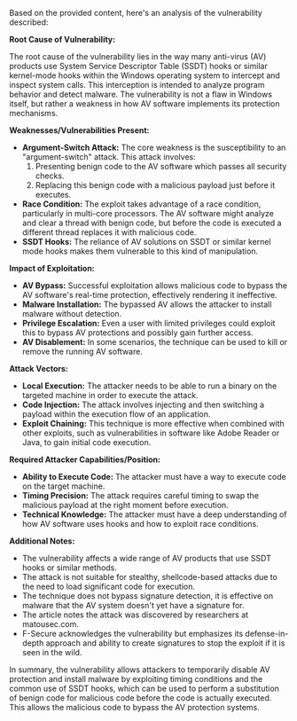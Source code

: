 Based on the provided content, here's an analysis of the vulnerability described:

**Root Cause of Vulnerability:**

The root cause of the vulnerability lies in the way many anti-virus (AV) products use System Service Descriptor Table (SSDT) hooks or similar kernel-mode hooks within the Windows operating system to intercept and inspect system calls. This interception is intended to analyze program behavior and detect malware. The vulnerability is not a flaw in Windows itself, but rather a weakness in how AV software implements its protection mechanisms.

**Weaknesses/Vulnerabilities Present:**

*   **Argument-Switch Attack:** The core weakness is the susceptibility to an "argument-switch" attack. This attack involves:
    1.  Presenting benign code to the AV software which passes all security checks.
    2.  Replacing this benign code with a malicious payload just before it executes.
*   **Race Condition:** The exploit takes advantage of a race condition, particularly in multi-core processors. The AV software might analyze and clear a thread with benign code, but before the code is executed a different thread replaces it with malicious code.
*   **SSDT Hooks:** The reliance of AV solutions on SSDT or similar kernel mode hooks makes them vulnerable to this kind of manipulation.

**Impact of Exploitation:**

*   **AV Bypass:** Successful exploitation allows malicious code to bypass the AV software's real-time protection, effectively rendering it ineffective.
*   **Malware Installation:** The bypassed AV allows the attacker to install malware without detection.
*   **Privilege Escalation:** Even a user with limited privileges could exploit this to bypass AV protections and possibly gain further access.
*   **AV Disablement:** In some scenarios, the technique can be used to kill or remove the running AV software.

**Attack Vectors:**

*   **Local Execution:** The attacker needs to be able to run a binary on the targeted machine in order to execute the attack.
*   **Code Injection:** The attack involves injecting and then switching a payload within the execution flow of an application.
*   **Exploit Chaining:** This technique is more effective when combined with other exploits, such as vulnerabilities in software like Adobe Reader or Java, to gain initial code execution.

**Required Attacker Capabilities/Position:**

*   **Ability to Execute Code:** The attacker must have a way to execute code on the target machine.
*   **Timing Precision:** The attack requires careful timing to swap the malicious payload at the right moment before execution.
*   **Technical Knowledge:** The attacker must have a deep understanding of how AV software uses hooks and how to exploit race conditions.

**Additional Notes:**

*   The vulnerability affects a wide range of AV products that use SSDT hooks or similar methods.
*   The attack is not suitable for stealthy, shellcode-based attacks due to the need to load significant code for execution.
*   The technique does not bypass signature detection, it is effective on malware that the AV system doesn't yet have a signature for.
*   The article notes the attack was discovered by researchers at matousec.com.
*   F-Secure acknowledges the vulnerability but emphasizes its defense-in-depth approach and ability to create signatures to stop the exploit if it is seen in the wild.

In summary, the vulnerability allows attackers to temporarily disable AV protection and install malware by exploiting timing conditions and the common use of SSDT hooks, which can be used to perform a substitution of benign code for malicious code before the code is actually executed. This allows the malicious code to bypass the AV protection systems.